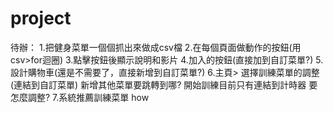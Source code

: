 # project
待辦：
1.把健身菜單一個個抓出來做成csv檔
2.在每個頁面做動作的按鈕(用csv>for迴圈)
3.點擊按鈕後顯示說明和影片
4.加入的按鈕(直接加到自訂菜單?)
5.設計購物車(還是不需要了，直接新增到自訂菜單?)
6.主頁>
    選擇訓練菜單的調整(連結到自訂菜單)
    新增其他菜單要跳轉到哪?
    開始訓練目前只有連結到計時器 要怎麼調整?
7.系統推薦訓練菜單 how